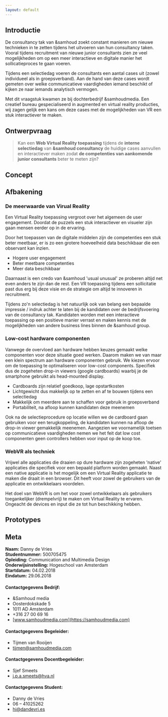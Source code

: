 ```yaml
---
layout: default
---
```


## Introductie

De consultancy tak van &samhoud zoekt constant manieren om nieuwe technieken in te zetten tijdens het uitvoeren van hun consultancy taken. Vooral tijdens recruitment van nieuwe junior consultants zien ze veel mogelijkheden om op een meer interactieve en digitale manier het sollicatieproces te gaan voeren.

Tijdens een selectiedag voeren de consultants een aantal cases uit (zowel individueel als in groepsverband). Aan de hand van deze cases wordt gemeten over welke communicatieve vaardigheden iemand beschikt of kijken ze naar iemands analytisch vermogen. 

Met dit vraagstuk kwamen ze bij dochterbedrijf &samhoudmedia. Een creatief bureau gespecialiseerd in augmented en virtual reality producties, wij zagen gelijk een kans om deze cases met de mogelijkheden van VR een stuk interactiever te maken.

## Ontwerpvraag
> Kan een **Web Virtual Reality toepassing** tijdens de **interne selectiedag** van **&samhoud consultancy** de huidige cases aanvullen en interactiever maken zodat **de competenties van aankomende junior consultants** beter te meten zijn?

## Concept

## Afbakening

### De meerwaarde van Virual Reality
Een Virtual Reality toepassing vergroot over het algemeen de user engagement. Doordat de puzzels een stuk interactiever en visueler zijn gaan mensen eerder op in de ervaring.

Door het toepassen van de digitale middelen zijn de competenties een stuk beter meetbaar, er is zo een grotere hoeveelheid data beschikbaar die een observant kan inzien.

* Hogere user engagement
* Beter meetbare competenties
* Meer data beschikbaar

Daarnaast is een credo van &samhoud 'usual unusual' ze proberen altijd net even anders te zijn dan de rest. Een VR toepassing tijdens een sollicitatie past dus erg bij deze visie en de strategie om altijd te innoveren in recruitment.

Tijdens zo'n selectiedag is het natuurlijk ook van belang een bepaalde impressie / indruk achter te laten bij de kandidaten over de bedrijfsvoering van de consultancy tak. Kandidaten worden met een interactieve toepassing op een positieve manier verrast en maken kennis met de mogelijkheden van andere business lines binnen de &samhoud group.

### Low-cost hardware componenten
Vanwege de overvloed aan hardware hebben keuzes gemaakt welke componenten voor deze situatie goed werken. Daarom maken we van maar een klein spectrum aan hardware componenten gebruik. We kiezen ervoor om de toepassing te optimaliseren voor low-cost components. Specifiek dus de zogeheten drop-in viewers (google cardboards) waarbij je de smartphone gebruikt als head-mounted display.

* Cardboards zijn relatief goedkoop, lage opstartkosten
* Lichtgewicht dus makkelijk op te zetten en af te bouwen tijdens een selectiedag
* Makkelijk om meerdere aan te schaffen voor gebruik in groepsverband
* Portabiliteit, na afloop kunnen kandidaten deze meenemen

Ook na de selectieprocedure op locatie willen we de cardboard gaan gebruiken voor een terugkoppeling, de kandidaten kunnen na afloop de drop-in viewer gemakkelijk meenemen. Aangezien we voornamelijk toetsen op communicatieve vaardigheden nemen we het feit dat low cost componenten geen controllers hebben voor input op de koop toe.

### WebVR als techniek
Vrijwel alle applicaties die draaien op dure hardware zijn zogeheten 'native' applicaties die specifiek voor een bepaald platform worden gemaakt. Naast een native applicatie is het mogelijk om een Virtual Reality applicatie te maken die draait in een browser. Dit heeft voor zowel de gebruikers van de applicatie en ontwikkelaars voordelen. 

Het doel van WebVR is om het voor zowel ontwikkelaars als gebruikers toegankelijker (drempelvrij) te maken om Virtual Reality te ervaren. Ongeacht de devices en input die ze tot hun beschikking hebben.

## Prototypes

## Meta

**Naam:** Danny de Vries  
**Studentnummer:** 500705475  
**Opleiding:** Communication and Multimedia Design  
**Onderwijsinstelling:** Hogeschool van Amsterdam  
**Startdatum:** 04.02.2018  
**Eindatum:** 29.06.2018  

#### Contactgegevens Bedrijf:
* &Samhoud media
* Oosterdokskade 5
* 1011 AD Amsterdam
* +316 27 00 69 16
* [www.samhoudmedia.com](https://samhoudmedia.com)

#### Contactgegevens Begeleider:
* Tijmen van Rooijen
* tijmen@samhoudmedia.com


#### Contactgegevens Docentbegeleider:
* Sjef Smeets
* j.p.a.smeets@hva.nl

#### Contactgegevens Student:
* Danny de Vries
* 06 – 41025262
* <hi@dandevri.es>